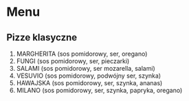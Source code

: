 # Menu

## Pizze klasyczne

1. MARGHERITA (sos pomidorowy, ser, oregano)
2. FUNGI (sos pomidorowy, ser, pieczarki)
3. SALAMI (sos pomidorowy, ser mozarella, salami)
4. VESUVIO (sos pomidorowy, podwójny ser, szynka)
5. HAWAJSKA (sos pomidorowy, ser, szynka, ananas)
6. MILANO (sos pomidorowy, ser, szynka, papryka, oregano)
